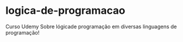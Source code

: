 # logica-de-programacao
 Curso Udemy Sobre lógicade programação em diversas linguagens de programação!
